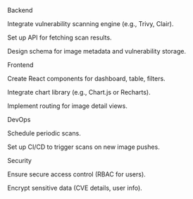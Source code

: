 Backend

Integrate vulnerability scanning engine (e.g., Trivy, Clair).

Set up API for fetching scan results.

Design schema for image metadata and vulnerability storage.

Frontend

Create React components for dashboard, table, filters.

Integrate chart library (e.g., Chart.js or Recharts).

Implement routing for image detail views.

DevOps

Schedule periodic scans.

Set up CI/CD to trigger scans on new image pushes.

Security

Ensure secure access control (RBAC for users).

Encrypt sensitive data (CVE details, user info).

